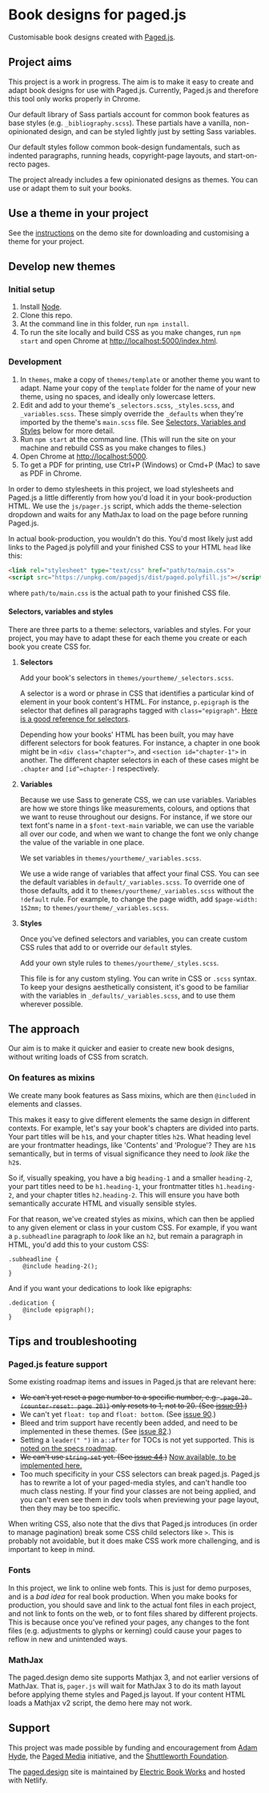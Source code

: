 # Book designs for paged.js

Customisable book designs created with [Paged.js](https://pagedjs.org/).

## Project aims

This project is a work in progress. The aim is to make it easy to create and adapt book designs for use with Paged.js. Currently, Paged.js and therefore this tool only works properly in Chrome.

Our default library of Sass partials account for common book features as base styles (e.g. `_bibliography.scss`). These partials have a vanilla, non-opinionated design, and can be styled lightly just by setting Sass variables.

Our default styles follow common book-design fundamentals, such as indented paragraphs, running heads, copyright-page layouts, and start-on-recto pages.

The project already includes a few opinionated designs as themes. You can use or adapt them to suit your books.

## Use a theme in your project

See the [instructions](https://electricbookworks.github.io/paged-design) on the demo site for downloading and customising a theme for your project.

## Develop new themes

### Initial setup

1. Install [Node](https://nodejs.org).
2. Clone this repo.
3. At the command line in this folder, run `npm install`.
4. To run the site locally and build CSS as you make changes, run `npm start` and open Chrome at [http://localhost:5000/index.html](http://localhost:5000/index.html).

### Development

1. In `themes`, make a copy of `themes/template` or another theme you want to adapt. Name your copy of the `template` folder for the name of your new theme, using no spaces, and ideally only lowercase letters.
1. Edit and add to your theme's `_selectors.scss`, `_styles.scss`, and `_variables.scss`. These simply override the `_defaults` when they're imported by the theme's `main.scss` file. See [Selectors, Variables and Styles](#selectors-variables-and-styles) below for more detail.
1. Run `npm start` at the command line. (This will run the site on your machine and rebuild CSS as you make changes to files.)
1. Open Chrome at [http://localhost:5000](http://localhost:5000).
1. To get a PDF for printing, use Ctrl+P (Windows) or Cmd+P (Mac) to save as PDF in Chrome.

In order to demo stylesheets in this project, we load stylesheets and Paged.js a little differently from how you'd load it in your book-production HTML. We use the `js/pager.js` script, which adds the theme-selection dropdown and waits for any MathJax to load on the page before running Paged.js.

In actual book-production, you wouldn't do this. You'd most likely just add links to the Paged.js polyfill and your finished CSS to your HTML `head` like this:

```html
<link rel="stylesheet" type="text/css" href="path/to/main.css">
<script src="https://unpkg.com/pagedjs/dist/paged.polyfill.js"></script>
```

where `path/to/main.css` is the actual path to your finished CSS file.

#### Selectors, variables and styles

There are three parts to a theme: selectors, variables and styles. For your project, you may have to adapt these for each theme you create or each book you create CSS for.

1. **Selectors**

   Add your book's selectors in `themes/yourtheme/_selectors.scss`.

   A selector is a word or phrase in CSS that identifies a particular kind of element in your book content's HTML. For instance, `p.epigraph` is the selector that defines all paragraphs tagged with `class="epigraph"`. [Here is a good reference for selectors](https://medium.com/design-code-repository/css-selectors-cheatsheet-details-9593bc204e3f).

   Depending how your books' HTML has been built, you may have different selectors for book features. For instance, a chapter in one book might be in `<div class="chapter">`, and `<section id="chapter-1">` in another. The different chapter selectors in each of these cases might be `.chapter` and `[id^=chapter-]` respectively.

1. **Variables**

   Because we use Sass to generate CSS, we can use variables. Variables are how we store things like measurements, colours, and options that we want to reuse throughout our designs. For instance, if we store our text font's name in a `$font-text-main` variable, we can use the variable all over our code, and when we want to change the font we only change the value of the variable in one place.

   We set variables in `themes/yourtheme/_variables.scss`.

   We use a wide range of variables that affect your final CSS. You can see the default variables in `default/_variables.scss`. To override one of those defaults, add it to `themes/yourtheme/_variables.scss` without the `!default` rule. For example, to change the page width, add `$page-width: 152mm;` to `themes/yourtheme/_variables.scss`.

1. **Styles**

   Once you've defined selectors and variables, you can create custom CSS rules that add to or override our `default` styles.

   Add your own style rules to `themes/yourtheme/_styles.scss`.

   This file is for any custom styling. You can write in CSS or `.scss` syntax. To keep your designs aesthetically consistent, it's good to be familiar with the variables in `_defaults/_variables.scss`, and to use them wherever possible.

## The approach

Our aim is to make it quicker and easier to create new book designs, without writing loads of CSS from scratch.

### On features as mixins

We create many book features as Sass mixins, which are then `@include`d in elements and classes.

This makes it easy to give different elements the same design in different contexts. For example, let's say your book's chapters are divided into parts. Your part titles will be `h1`s, and your chapter titles `h2`s. What heading level are your frontmatter headings, like 'Contents' and 'Prologue'? They are `h1`s semantically, but in terms of visual significance they need to *look like* the `h2`s.

So if, visually speaking, you have a big `heading-1` and a smaller `heading-2`, your part titles need to be `h1.heading-1`, your frontmatter titles `h1.heading-2`, and your chapter titles `h2.heading-2`. This will ensure you have both semantically accurate HTML and visually sensible styles.

For that reason, we've created styles as mixins, which can then be applied to any given element or class in your custom CSS. For example, if you want a `p.subheadline` paragraph to *look* like an `h2`, but remain a paragraph in HTML, you'd add this to your custom CSS:

```
.subheadline {
    @include heading-2();
}
```

And if you want your dedications to look like epigraphs:

```
.dedication {
    @include epigraph();
}
```

## Tips and troubleshooting

### Paged.js feature support

Some existing roadmap items and issues in Paged.js that are relevant here:

- ~~We can't yet reset a page number to a specific number, e.g. `.page-20 (counter-reset: page 20)}` only resets to 1, not to 20. (See [issue 91](https://gitlab.coko.foundation/pagedjs/pagedjs/-/issues/91).)~~
- We can't yet `float: top` and `float: bottom`. (See [issue 90](https://gitlab.coko.foundation/pagedjs/pagedjs/-/issues/90).)
- Bleed and trim support have recently been added, and need to be implemented in these themes. (See [issue 82](https://gitlab.coko.foundation/pagedjs/pagedjs/-/issues/82).)
- Setting a `leader(" ")` in `a::after` for TOCs is not yet supported. This is [noted on the specs roadmap](https://pagedjs.org/documentation/cheatsheet/).
- ~~We can't use `string-set` yet. (See [issue 44](https://gitlab.coko.foundation/pagedjs/pagedjs/-/issues/44).)~~ [Now available, to be implemented here.](https://pagedjs.org/posts/so-long-@media-screen!/#one-but-not-least)
- Too much specificity in your CSS selectors can break paged.js. Paged.js has to rewrite a lot of your paged-media styles, and can't handle too much class nesting. If your find your classes are not being applied, and you can't even see them in dev tools when previewing your page layout, then they may be too specific.

When writing CSS, also note that the divs that Paged.js introduces (in order to manage pagination) break some CSS child selectors like `>`. This is probably not avoidable, but it does make CSS work more challenging, and is important to keep in mind.

### Fonts

In this project, we link to online web fonts. This is just for demo purposes, and is a *bad idea* for real book production. When you make books for production, you should save and link to the actual font files in each project, and not link to fonts on the web, or to font files shared by different projects. This is because once you've refined your pages, any changes to the font files (e.g. adjustments to glyphs or kerning) could cause your pages to reflow in new and unintended ways.

### MathJax

The paged.design demo site supports Mathjax 3, and not earlier versions of MathJax. That is, `pager.js` will wait for MathJax 3 to do its math layout before applying theme styles and Paged.js layout. If your content HTML loads a Mathjax v2 script, the demo here may not work.

## Support

This project was made possible by funding and encouragement from [Adam Hyde](https://www.adamhyde.net/), the [Paged Media](http://www.pagedmedia.org/) initiative, and the [Shuttleworth Foundation](https://shuttleworthfoundation.org).

The [paged.design](https://paged.design) site is maintained by [Electric Book Works](https://electricbookworks.com) and hosted with Netlify.
